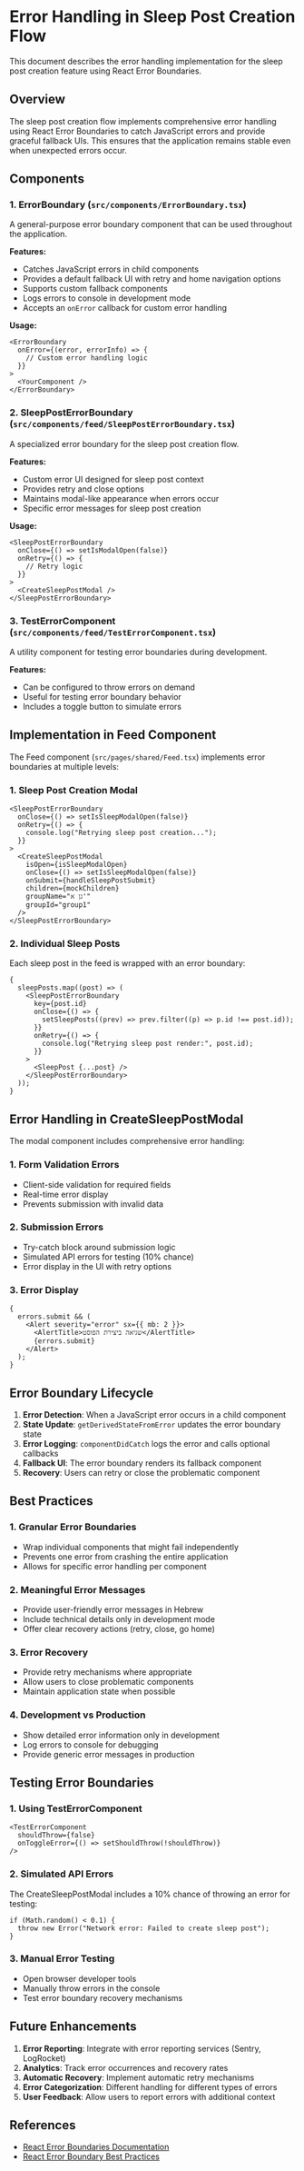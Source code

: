 # Error Handling in Sleep Post Creation Flow

This document describes the error handling implementation for the sleep post creation feature using React Error Boundaries.

## Overview

The sleep post creation flow implements comprehensive error handling using React Error Boundaries to catch JavaScript errors and provide graceful fallback UIs. This ensures that the application remains stable even when unexpected errors occur.

## Components

### 1. ErrorBoundary (`src/components/ErrorBoundary.tsx`)

A general-purpose error boundary component that can be used throughout the application.

**Features:**

- Catches JavaScript errors in child components
- Provides a default fallback UI with retry and home navigation options
- Supports custom fallback components
- Logs errors to console in development mode
- Accepts an `onError` callback for custom error handling

**Usage:**

```tsx
<ErrorBoundary
  onError={(error, errorInfo) => {
    // Custom error handling logic
  }}
>
  <YourComponent />
</ErrorBoundary>
```

### 2. SleepPostErrorBoundary (`src/components/feed/SleepPostErrorBoundary.tsx`)

A specialized error boundary for the sleep post creation flow.

**Features:**

- Custom error UI designed for sleep post context
- Provides retry and close options
- Maintains modal-like appearance when errors occur
- Specific error messages for sleep post creation

**Usage:**

```tsx
<SleepPostErrorBoundary
  onClose={() => setIsModalOpen(false)}
  onRetry={() => {
    // Retry logic
  }}
>
  <CreateSleepPostModal />
</SleepPostErrorBoundary>
```

### 3. TestErrorComponent (`src/components/feed/TestErrorComponent.tsx`)

A utility component for testing error boundaries during development.

**Features:**

- Can be configured to throw errors on demand
- Useful for testing error boundary behavior
- Includes a toggle button to simulate errors

## Implementation in Feed Component

The Feed component (`src/pages/shared/Feed.tsx`) implements error boundaries at multiple levels:

### 1. Sleep Post Creation Modal

```tsx
<SleepPostErrorBoundary
  onClose={() => setIsSleepModalOpen(false)}
  onRetry={() => {
    console.log("Retrying sleep post creation...");
  }}
>
  <CreateSleepPostModal
    isOpen={isSleepModalOpen}
    onClose={() => setIsSleepModalOpen(false)}
    onSubmit={handleSleepPostSubmit}
    children={mockChildren}
    groupName="גן א'"
    groupId="group1"
  />
</SleepPostErrorBoundary>
```

### 2. Individual Sleep Posts

Each sleep post in the feed is wrapped with an error boundary:

```tsx
{
  sleepPosts.map((post) => (
    <SleepPostErrorBoundary
      key={post.id}
      onClose={() => {
        setSleepPosts((prev) => prev.filter((p) => p.id !== post.id));
      }}
      onRetry={() => {
        console.log("Retrying sleep post render:", post.id);
      }}
    >
      <SleepPost {...post} />
    </SleepPostErrorBoundary>
  ));
}
```

## Error Handling in CreateSleepPostModal

The modal component includes comprehensive error handling:

### 1. Form Validation Errors

- Client-side validation for required fields
- Real-time error display
- Prevents submission with invalid data

### 2. Submission Errors

- Try-catch block around submission logic
- Simulated API errors for testing (10% chance)
- Error display in the UI with retry options

### 3. Error Display

```tsx
{
  errors.submit && (
    <Alert severity="error" sx={{ mb: 2 }}>
      <AlertTitle>שגיאה ביצירת הפוסט</AlertTitle>
      {errors.submit}
    </Alert>
  );
}
```

## Error Boundary Lifecycle

1. **Error Detection**: When a JavaScript error occurs in a child component
2. **State Update**: `getDerivedStateFromError` updates the error boundary state
3. **Error Logging**: `componentDidCatch` logs the error and calls optional callbacks
4. **Fallback UI**: The error boundary renders its fallback component
5. **Recovery**: Users can retry or close the problematic component

## Best Practices

### 1. Granular Error Boundaries

- Wrap individual components that might fail independently
- Prevents one error from crashing the entire application
- Allows for specific error handling per component

### 2. Meaningful Error Messages

- Provide user-friendly error messages in Hebrew
- Include technical details only in development mode
- Offer clear recovery actions (retry, close, go home)

### 3. Error Recovery

- Provide retry mechanisms where appropriate
- Allow users to close problematic components
- Maintain application state when possible

### 4. Development vs Production

- Show detailed error information only in development
- Log errors to console for debugging
- Provide generic error messages in production

## Testing Error Boundaries

### 1. Using TestErrorComponent

```tsx
<TestErrorComponent
  shouldThrow={false}
  onToggleError={() => setShouldThrow(!shouldThrow)}
/>
```

### 2. Simulated API Errors

The CreateSleepPostModal includes a 10% chance of throwing an error for testing:

```tsx
if (Math.random() < 0.1) {
  throw new Error("Network error: Failed to create sleep post");
}
```

### 3. Manual Error Testing

- Open browser developer tools
- Manually throw errors in the console
- Test error boundary recovery mechanisms

## Future Enhancements

1. **Error Reporting**: Integrate with error reporting services (Sentry, LogRocket)
2. **Analytics**: Track error occurrences and recovery rates
3. **Automatic Recovery**: Implement automatic retry mechanisms
4. **Error Categorization**: Different handling for different types of errors
5. **User Feedback**: Allow users to report errors with additional context

## References

- [React Error Boundaries Documentation](https://react.dev/reference/react/Component#catching-rendering-errors-with-an-error-boundary)
- [React Error Boundary Best Practices](https://react.dev/learn/error-boundaries)
